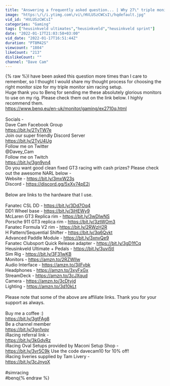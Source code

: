 ```yaml
---
title: "Answering a frequently asked question... | Why 27\" triple monitors for Sim Racing?"
image: "https:\/\/i.ytimg.com\/vi\/HVLUSzCWCsI\/hqdefault.jpg"
vid_id: "HVLUSzCWCsI"
categories: "Gaming"
tags: ["heusinkveld ultimates","heusinkveld","heusinkveld sprint"]
date: "2022-01-17T21:03:58+03:00"
vid_date: "2022-01-17T16:51:44Z"
duration: "PT8M42S"
viewcount: "1804"
likeCount: "213"
dislikeCount: ""
channel: "Dave Cam"
---
```

{% raw %}I have been asked this question more times than I care to remember, so I thought I would share my thought process for choosing the right monitor size for my triple monitor sim racing setup. <br />Huge thank you to Benq for sending me these absolutely glorious monitors to use on my rig. Please check them out on the link below. I highly recommend them. <br /><a rel="nofollow" target="blank" href="https://www.benq.eu/en-uk/monitor/gaming/ex2710q.html">https://www.benq.eu/en-uk/monitor/gaming/ex2710q.html</a><br /><br />Socials - <br />Dave Cam Facebook Group <br /><a rel="nofollow" target="blank" href="https://bit.ly/2TyTW7e">https://bit.ly/2TyTW7e</a><br />Join our super friendly Discord Server<br /><a rel="nofollow" target="blank" href="https://bit.ly/2TyU4Ug">https://bit.ly/2TyU4Ug</a><br />Follow me on Twitter<br />@Davey_Cam<br />Follow me on Twitch <br /><a rel="nofollow" target="blank" href="https://bit.ly/3gn9yn4">https://bit.ly/3gn9yn4</a><br />Do you want good clean fixed GT3 racing with cash prizes? Please check out the awesome NARL below - <br />Website - <a rel="nofollow" target="blank" href="https://bit.ly/3mxW23s">https://bit.ly/3mxW23s</a><br />Discord - <a rel="nofollow" target="blank" href="https://discord.gg/5xXv74pE2j">https://discord.gg/5xXv74pE2j</a><br /><br />Below are links to the hardware that I use. <br /><br />Fanatec CSL DD - <a rel="nofollow" target="blank" href="https://bit.ly/3Dd7Oq4">https://bit.ly/3Dd7Oq4</a><br />DD1 Wheel base -  <a rel="nofollow" target="blank" href="https://bit.ly/3iHEWy9">https://bit.ly/3iHEWy9</a><br />McLaren GT3 Replica rim - <a rel="nofollow" target="blank" href="https://bit.ly/3wDIwNS">https://bit.ly/3wDIwNS</a><br />Porsche 911 GT3 replica rim - <a rel="nofollow" target="blank" href="https://bit.ly/3ztWOm3">https://bit.ly/3ztWOm3</a><br />Fanatec Formula V2 rim - <a rel="nofollow" target="blank" href="https://bit.ly/2RWzH2R">https://bit.ly/2RWzH2R</a><br />H Pattern/Sequential Shifter - <a rel="nofollow" target="blank" href="https://bit.ly/3q6Qvkt">https://bit.ly/3q6Qvkt</a><br />Advanced Paddle Module - <a rel="nofollow" target="blank" href="https://bit.ly/3xnvQe9">https://bit.ly/3xnvQe9</a><br />Fanatec Clubsport Quick Release adapter - <a rel="nofollow" target="blank" href="https://bit.ly/3gD1fCq">https://bit.ly/3gD1fCq</a><br />Heusinkveld Ultimate + Pedals - <a rel="nofollow" target="blank" href="https://bit.ly/3uvi5tI">https://bit.ly/3uvi5tI</a><br />Sim Rig - <a rel="nofollow" target="blank" href="https://bit.ly/3F31wKB">https://bit.ly/3F31wKB</a><br />Monitors - <a rel="nofollow" target="blank" href="https://amzn.to/2RZWIlw">https://amzn.to/2RZWIlw</a><br />Audio Interface - <a rel="nofollow" target="blank" href="https://amzn.to/3iIFvbk">https://amzn.to/3iIFvbk</a><br />Headphones - <a rel="nofollow" target="blank" href="https://amzn.to/3xyFxGx">https://amzn.to/3xyFxGx</a><br />StreamDeck - <a rel="nofollow" target="blank" href="https://amzn.to/3cJXqud">https://amzn.to/3cJXqud</a><br />Camera - <a rel="nofollow" target="blank" href="https://amzn.to/3cDtyjd">https://amzn.to/3cDtyjd</a><br />Lighting - <a rel="nofollow" target="blank" href="https://amzn.to/3d10kLt">https://amzn.to/3d10kLt</a><br /><br />Please note that some of the above are affiliate links. Thank you for your support as always.<br /><br />Buy me a coffee :)<br /><a rel="nofollow" target="blank" href="https://bit.ly/3gtFAg8">https://bit.ly/3gtFAg8</a><br />Be a channel member<br /><a rel="nofollow" target="blank" href="https://bit.ly/3gn1vqv">https://bit.ly/3gn1vqv</a><br />iRacing referral link - <br /><a rel="nofollow" target="blank" href="https://bit.ly/3kGdyRz">https://bit.ly/3kGdyRz</a><br />iRacing Oval Setups provided by Maconi Setup Shop - <br /><a rel="nofollow" target="blank" href="https://bit.ly/3vr5C9k">https://bit.ly/3vr5C9k</a> Use the code davecam10 for 10% off!<br />iRacing liveries supplied by Tam Livery - <br /><a rel="nofollow" target="blank" href="https://bit.ly/3cJnyoX">https://bit.ly/3cJnyoX</a><br /><br />#simracing<br />#benq{% endraw %}
